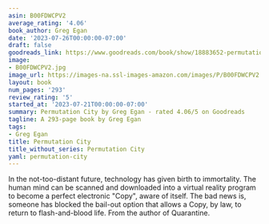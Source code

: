 ```yaml
---
asin: B00FDWCPV2
average_rating: '4.06'
book_author: Greg Egan
date: '2023-07-26T00:00:00-07:00'
draft: false
goodreads_link: https://www.goodreads.com/book/show/18883652-permutation-city
image:
- B00FDWCPV2.jpg
image_url: https://images-na.ssl-images-amazon.com/images/P/B00FDWCPV2.01._SCLZZZZZZZ.jpg
layout: book
num_pages: '293'
review_rating: '5'
started_at: '2023-07-21T00:00:00-07:00'
summary: Permutation City by Greg Egan - rated 4.06/5 on Goodreads
tagline: A 293-page book by Greg Egan
tags:
- Greg Egan
title: Permutation City
title_without_series: Permutation City
yaml: permutation-city
---
```


In the not-too-distant future, technology has given birth to immortality. The human mind can be scanned and downloaded into a virtual reality program to become a perfect electronic "Copy", aware of itself. The bad news is, someone has blocked the bail-out option that allows a Copy, by law, to return to flash-and-blood life. From the author of Quarantine.